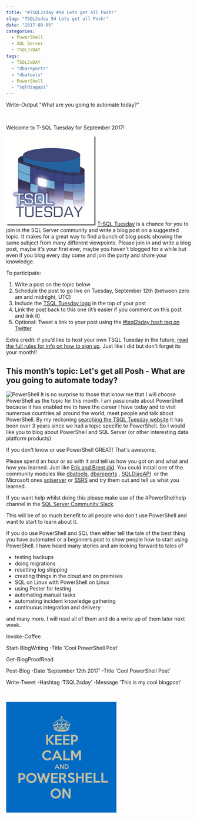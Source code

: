 ```yaml
---
title: "#TSQL2sday #94 Lets get all Posh!"
slug: "TSQL2sday 94 Lets get all Posh!"
date: "2017-09-05"
categories:
  - PowerShell
  - SQL Server
  - TSQL2sDAY
tags:
  - TSQL2sDAY
  - "dbareports"
  - "dbatools"
  - PowerShell
  - "sqldiagapi"
---
```


Write-Output "What are you going to automate today?"

 

Welcome to T-SQL Tuesday for September 2017!

![tsql2sday](../assets/uploads/2017/08/tsql2sday.jpg)
[T-SQL Tuesday](http://tsqltuesday.com/) is a chance for you to join in the SQL Server community and write a blog post on a suggested topic. It makes for a great way to find a bunch of blog posts showing the same subject from many different viewpoints. Please join in and write a blog post, maybe it's your first ever, maybe you haven't blogged for a while but even if you blog every day come and join the party and share your knowledge.

To participate:

1. Write a post on the topic below
2. Schedule the post to go live on Tuesday, September 12th (between zero am and midnight, UTC)
3. Include the [TSQL Tuesday logo](http://sqlblog.com/blogs/adam_machanic/archive/2010/06/01/t-sql-tuesday-007-and-t-sql-tuesday-has-a-logo.aspx) in the top of your post
4. Link the post back to this one (it’s easier if you comment on this post and link it)
5. Optional: Tweet a link to your post using the [#tsql2sday hash tag on Twitter](https://twitter.com/hashtag/TSQL2sday?src=hash)

Extra credit: if you’d like to host your own TSQL Tuesday in the future, [read the full rules for info on how to sign up](http://sqlblog.com/blogs/adam_machanic/archive/2017/01/03/t-sql-tuesday-rules-of-engagement.aspx). Just like I did but don't forget its your month!!

## This month’s topic: Let's get all Posh - What are you going to automate today?

![PowerShell](../assets/uploads/2017/09/PowerShell.png)
It is no surprise to those that know me that I will choose PowerShell as the topic for this month. I am passionate about PowerShell because it has enabled me to have the career I have today and to visit numerous countries all around the world, meet people and talk about PowerShell. By my reckoning [searching the TSQL Tuesday website](http://tsqltuesday.com/?s=PowerShell) it has been over 3 years since we had a topic specific to PowerShell. So I would like you to blog about PowerShell and SQL Server (or other interesting data platform products)

If you don't know or use PowerShell GREAT! That's awesome.

Please spend an hour or so with it and tell us how you got on and what and how you learned. Just like [Erik and Brent did](https://www.brentozar.com/archive/2017/07/live-blogging-erik-vs-PowerShell/). You could install one of the community modules like [dbatools](https://dbatools.io), [dbareports](https://dbareports.io) , [SQLDiagAPI](https://www.PowerShellgallery.com/packages/SQLDiagAPI)  or the Microsoft ones [sqlserver](https://www.PowerShellgallery.com/packages/Sqlserver) or [SSRS](https://github.com/Microsoft/ReportingServicesTools) and try them out and tell us what you learned.

If you want help whilst doing this please make use of the #PowerShellhelp channel in the [SQL Server Community Slack](https://sqlps.io/slack)

This will be of so much benefit to all people who don't use PowerShell and want to start to learn about it.

If you do use PowerShell and SQL then either tell the tale of the best thing you have automated or a beginners post to show people how to start using PowerShell. I have heard many stories and am looking forward to tales of

- testing backups
- doing migrations
- resetting log shipping
- creating things in the cloud and on premises
- SQL on Linux with PowerShell on Linux
- using Pester for testing
- automating manual tasks
- automating incident knowledge gathering
- continuous integration and delivery

and many more. I will read all of them and do a write up of them later next week.

Invoke-Coffee

Start-BlogWriting -Title 'Cool PowerShell Post'

Get-BlogProofRead

Post-Blog -Date ‘September 12th 2017’ -Title 'Cool PowerShell Post'

Write-Tweet -Hashtag ‘TSQL2sday’ -Message 'This is my cool blogpost'

 

![keep calm and PowerShell.jpg](../assets/uploads/2017/09/keep-calm-and-PowerShell.jpg)




